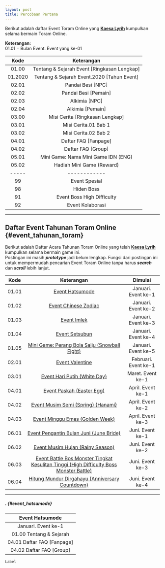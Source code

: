 ```yaml
---
layout: post
title: Percobaan Pertama
---
```


Berikut adalah daftar Event Toram Online yang [**Kaesa Lyrih**][1] kumpulkan selama bermain Toram Online.

**Keterangan:**  
01.01 = Bulan Event. Event yang ke-01

| Kode | Keterangan |
|:----:|:----:|
| 01.00 | Tentang & Sejarah Event [Ringkasan Lengkap] |
| 01.2020 | Tentang & Sejarah Event.2020 [Tahun Event] |
| 02.01 | Pandai Besi [NPC] |
| 02.02 | Pandai Besi [Pemain] |
| 02.03 | Alkimia [NPC] |
| 02.04 | Alkimia [Pemain] |
| 03.00 | Misi Cerita [Ringkasan Lengkap] |
| 03.01 | Misi Cerita.01 Bab 1 |
| 03.02 | Misi Cerita.02 Bab 2 |
| 04.01 | Daftar FAQ [Fanpage] |
| 04.02 | Daftar FAQ [Group] |
| 05.01 | Mini Game: Nama Mini Game IDN (ENG) |
| 05.02 | Hadiah Mini Game (Reward) |
| ----- | ------------ |
| 99 | Event Spesial |
| 98 | Hiden Boss |
| 91 | Event Boss High Difficulty |
| 92 | Event Kolaborasi |

---

## Daftar Event Tahunan Toram Online {#event_tahunan_toram}

Berikut adalah Daftar Acara Tahunan Toram Online yang telah [**Kaesa Lyrih**][1] kumpulkan selama bermain game ini.  
Postingan ini masih **_prototype_** jadi belum lengkap. Fungsi dari postingan ini untuk mempermudah pencarian Event Toram Online tanpa harus **_search_** dan **_scroll_** lebih lanjut.


| Kode | Keterangan | Dimulai |
|:----:|:----:|:----:|
| 01.01 | [Event Hatsumode](#event_hatsumode) | Januari. Event ke-1 |
| 01.02 | [Event Chinese Zodiac](#event_chinese_zodiac) | Januari. Event ke-2 |
| 01.03 | [Event Imlek](#event_imlek) | Januari. Event ke-3 |
| 01.04 | [Event Setsubun](#event_setsubun) | Januari. Event ke-4 |
| 01.05 | [Mini Game: Perang Bola Salju (Snowball Fight)](#mini_game_perang_bola_salju) | Januari. Event ke-5 |
| 02.01 | [Event Valentine](#event_valentine) | Februari. Event ke-1 |
| 03.01 | [Event Hari Putih (White Day)](#event_hari_putih) | Maret. Event ke-1 |
| 04.01 | [Event Paskah (Easter Egg)](#event_paskah) | April. Event ke-1 |
| 04.02 | [Event Musim Semi (Spring) {Hanami}](#event_musim_semi) | April. Event ke-2 |
| 04.03 | [Event Minggu Emas (Golden Week)](#event_minggu_emas) | April. Event ke-3 |
| 06.01 | [Event Pengantin Bulan Juni (June Bride)](#event_pengantin_bulan_juni) | Juni. Event ke-1 |
| 06.02 | [Event Musim Hujan (Rainy Season)](#event_musim_hujan) | Juni. Event ke-2 |
| 06.03 | [Event Battle Bos Monster Tingkat Kesulitan Tinggi (High Difficulty Boss Monster Battle)](#event_battle_bos_monster_tingkat_kesulitan_tinggi) | Juni. Event ke-3 |
| 06.04 | [Hitung Mundur Dirgahayu (Anniversary Countdown)](#hitung_mundur_dirgahayu) | Juni. Event ke-4 |


---

##### . {#event_hatsumode}

| Event Hatsumode |
|:----:|
| Januari. Event ke-1 |
| 01.00 Tentang & Sejarah |
| 04.01 Daftar FAQ [Fanpage] |
| 04.02 Daftar FAQ [Group] |


`Label`

[1]: https://web.facebook.com/.official
[2]: https://web.facebook.com/group/kaesatoramonline
[3]: https://line.me/ti/p/~lyrihkaesa
[4]: https://wa.me/+6282340882052 
